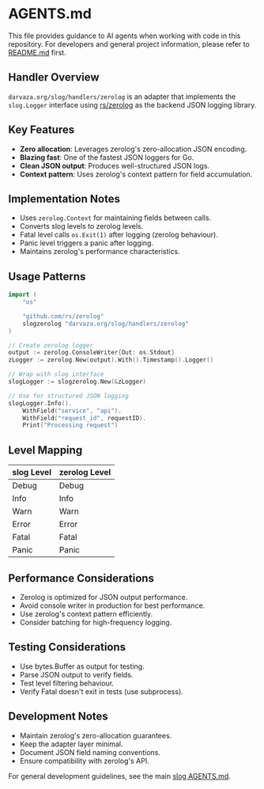 # AGENTS.md

This file provides guidance to AI agents when working with code in this
repository. For developers and general project information, please refer to
[README.md](README.md) first.

## Handler Overview

`darvaza.org/slog/handlers/zerolog` is an adapter that implements the
`slog.Logger` interface using [rs/zerolog](https://github.com/rs/zerolog) as
the backend JSON logging library.

## Key Features

- **Zero allocation**: Leverages zerolog's zero-allocation JSON encoding.
- **Blazing fast**: One of the fastest JSON loggers for Go.
- **Clean JSON output**: Produces well-structured JSON logs.
- **Context pattern**: Uses zerolog's context pattern for field accumulation.

## Implementation Notes

- Uses `zerolog.Context` for maintaining fields between calls.
- Converts slog levels to zerolog levels.
- Fatal level calls `os.Exit(1)` after logging (zerolog behaviour).
- Panic level triggers a panic after logging.
- Maintains zerolog's performance characteristics.

## Usage Patterns

```go
import (
    "os"

    "github.com/rs/zerolog"
    slogzerolog "darvaza.org/slog/handlers/zerolog"
)

// Create zerolog logger
output := zerolog.ConsoleWriter{Out: os.Stdout}
zLogger := zerolog.New(output).With().Timestamp().Logger()

// Wrap with slog interface
slogLogger := slogzerolog.New(&zLogger)

// Use for structured JSON logging
slogLogger.Info().
    WithField("service", "api").
    WithField("request_id", requestID).
    Print("Processing request")
```

## Level Mapping

| slog Level | zerolog Level |
|------------|---------------|
| Debug      | Debug         |
| Info       | Info          |
| Warn       | Warn          |
| Error      | Error         |
| Fatal      | Fatal         |
| Panic      | Panic         |

## Performance Considerations

- Zerolog is optimized for JSON output performance.
- Avoid console writer in production for best performance.
- Use zerolog's context pattern efficiently.
- Consider batching for high-frequency logging.

## Testing Considerations

- Use bytes.Buffer as output for testing.
- Parse JSON output to verify fields.
- Test level filtering behaviour.
- Verify Fatal doesn't exit in tests (use subprocess).

## Development Notes

- Maintain zerolog's zero-allocation guarantees.
- Keep the adapter layer minimal.
- Document JSON field naming conventions.
- Ensure compatibility with zerolog's API.

For general development guidelines, see the main
[slog AGENTS.md](../../AGENTS.md).
